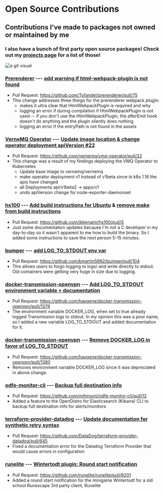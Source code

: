 # Open Source Contributions

## Contributions I've made to packages not owned or maintained by me
### I also have a bunch of first party open source packages! Check out my [projects page](/projects) for a list of those!
![a git visual](~content/open-source/git.png)

### [Prerenderer](https://github.com/Tofandel/prerenderer/) --- [add warning if html-webpack-plugin is not found](https://github.com/Tofandel/prerenderer/commit/410ae86a6ffb1022a3706877dbf2408ba9f87a50)
- Pull Request: https://github.com/Tofandel/prerenderer/pull/75
- This change addresses three things for the prerenderer webpack plugin:
    - makes it ultra clear that HtmlWebpackPlugin is required and why
    - logging an error if during compilation if HtmlWebpackPlugin is not used -- if you don't use the HtmlWebpackPlugin, the afterEmit hook doesn't do anything and the plugin silently does nothing
    - logging an error if the entryPath is not found in the assets

### [VerneMQ Operator](https://github.com/vernemq/vmq-operator) --- [Update image location & change operator deployment apiVersion #22](https://github.com/vernemq/vmq-operator/commit/37f75f8fba0fee1435f5699c0accc39743065b14)
- Pull Request: https://github.com/vernemq/vmq-operator/pull/22
- This change was a result of my findings deploying the VMQ Operator to Kubernetes
    - Update base image to vernemq/vernemq
    - make operator deployment v1 instead of v1beta since in k8s 1.16 the apis have changed
    - all Deployments api/v1beta2 -> apps/v1
    - undo apiVersion change for node-exporter-daemonset 

### [hs100](https://github.com/jkbenaim/hs100) --- [Add build instructions for Ubuntu](https://github.com/jkbenaim/hs100/commit/ee2c7de86ba01b0ba27649265647a3f9f761c898) & [remove make from build instructions](https://github.com/jkbenaim/hs100/commit/75e80d3b6ea31e92aba00b2fa3bb3c53f9c870e7)
- Pull Request: https://github.com/jkbenaim/hs100/pull/5
- Just some documentation updates because I'm not a C developer in my day-to-day so it wasn't apparent to me how to build the binary. So I added some instructions to save the next person 5-15 minutes.

### [bumper](https://github.com/bmartin5692/bumper) --- [add LOG_TO_STDOUT env var](https://github.com/bmartin5692/bumper/commit/436830cdd6ac039e6053bb402fc23186246ebc59)
- Pull Request: https://github.com/bmartin5692/bumper/pull/104 
- This allows users to forgo logging to logs/ and write directly to stdout. Old containers were getting very huge in size due to logging.

### [docker-transmission-openvpn](https://github.com/haugene/docker-transmission-openvpn/) --- [Add LOG_TO_STDOUT environment variable + documentation](https://github.com/haugene/docker-transmission-openvpn/commit/e3d27e8172fb50e1532f01a24420a34899285ae7)
- Pull Request: https://github.com/haugene/docker-transmission-openvpn/pull/1379
- The environment variable DOCKER_LOG, when set to true already logged Transmission logs to stdout. In my opinion this was a poor name, so I added a new variable LOG_TO_STDOUT and added documentation for it.

### [docker-transmission-openvpn](https://github.com/haugene/docker-transmission-openvpn/) --- [Remove DOCKER_LOG in favor of LOG_TO_STDOUT](https://github.com/haugene/docker-transmission-openvpn/commit/e0eaa0e643041a6639c6779f311010e8d21bd56a)
- Pull Request: https://github.com/haugene/docker-transmission-openvpn/pull/1380
- Removes environment variable DOCKER_LOG since it was depreciated in above change.

### [odfe-monitor-cli](https://github.com/mihirsoni/odfe-monitor-cli) --- [Backup full destination info](https://github.com/mihirsoni/odfe-monitor-cli/commit/65993f1526a883dbc4b5c97e3a8ab1d6c875ab23)
- Pull Request: https://github.com/mihirsoni/odfe-monitor-cli/pull/12
- Added a feature to the OpenDistro for Elasticsearch (Kibana) CLI to backup full destination info for alerts/monitors

### [terraform-provider-datadog](https://github.com/DataDog/terraform-provider-datadog/) --- [Update documentation for synthetic retry syntax](https://github.com/DataDog/terraform-provider-datadog/commit/b8fcdbc870de0f277ecf2245b5d8867cd6507b98)
- Pull Request: https://github.com/DataDog/terraform-provider-datadog/pull/645
- Fixed a documentation error for the Datadog Terraform Provider that would cause errors in configuration

### [runelite](https://github.com/runelite/runelite/) --- [Wintertodt plugin: Round start notification](https://github.com/runelite/runelite/commit/80f0000f894e817ceb0cf2f7c427b75f75ccb6d8)
- Pull Request: https://github.com/runelite/runelite/pull/9201
- Added a round start notification for the minigame Wintertodt for a old school Runescape 3rd party client, Runelite